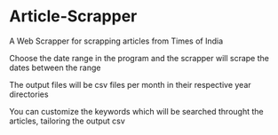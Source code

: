 # Article-Scrapper
A Web Scrapper for scrapping articles from Times of India 

Choose the date range in the program and the scrapper will scrape the dates between the range

The output files will be csv files per month in their respective year directories

You can customize the keywords which will be searched throught the articles, tailoring the output csv